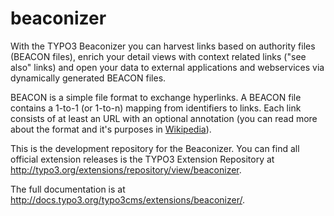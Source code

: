 # beaconizer

With the TYPO3 Beaconizer you can harvest links based on authority files (BEACON files), enrich your detail views with context related links ("see also" links) and open your data to external applications and webservices via dynamically generated BEACON files.

BEACON is a simple file format to exchange hyperlinks. A BEACON file contains a 1-to-1 (or 1-to-n) mapping from identifiers to links. Each link consists of at least an URL with an optional annotation (you can read more about the format and it's purposes in [Wikipedia](https://meta.wikimedia.org/wiki/Dynamic_links_to_external_resources)).

This is the development repository for the Beaconizer. You can find all official extension releases is the TYPO3 Extension Repository at http://typo3.org/extensions/repository/view/beaconizer.

The full documentation is at http://docs.typo3.org/typo3cms/extensions/beaconizer/.
